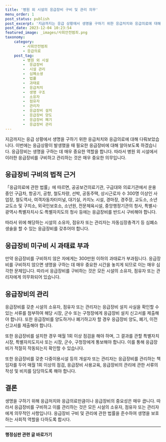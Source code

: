 ```yaml
---
title: '병원 외 시설의 응급장비 구비 및 관리 의무'
menu_order: 1
post_status: publish
post_excerpt: '지금까지는 응급 상황에서 생명을 구하기 위한 응급처치와 응급의료에 대해 다뤄보았습니다. 이번에는 응급상황이 발생했을 때 필요한 응급장비에 대해 알아보도록 하겠습니다. 응급장비는 생명을 구하는 데 매우 중요한 역할을 합니다. 따라서 병원 외 시설에서 이러한 응급장비를 구비하고 관리하는 것은 매우 중요한 의무입니다.'
post_date: 2023-12-04 10:23:54
featured_image: _images/사회안전범죄.png
taxonomy:
    category:
        - 사회안전범죄
        - 응급의료
    post_tag:
        - 병원 외 시설
        -  응급장비
        -  시설 관리
        -  심폐소생
        -  법률
        -  과태료
        -  응급처치
        -  생명 구조
        -  소유자
        -  점유자
        -  관리자
        -  응급장비 설치
        -  응급장비 양도
        -  응급장비 폐기
        -  응급장비 관리
---
```



지금까지는 응급 상황에서 생명을 구하기 위한 응급처치와 응급의료에 대해 다뤄보았습니다. 이번에는 응급상황이 발생했을 때 필요한 응급장비에 대해 알아보도록 하겠습니다. 응급장비는 생명을 구하는 데 매우 중요한 역할을 합니다. 따라서 병원 외 시설에서 이러한 응급장비를 구비하고 관리하는 것은 매우 중요한 의무입니다.

## 응급장비 구비의 법적 근거

「응급의료에 관한 법률」에 따르면, 공공보건의료기관, 구급대와 의료기관에서 운용 중인 구급차, 항공기, 공항, 철도차량, 선박, 공동주택, 상시근로자 수 300명 이상인 사업장, 철도역사, 여객자동차터미널, 대기실, 카지노 시설, 경마장, 경주장, 교도소, 소년교도소 및 구치소, 외국인보호소, 소년원, 전문체육시설, 중앙행정기관의 청사, 특별시·광역시·특별자치시·도·특별자치도의 청사 등에는 응급장비를 반드시 구비해야 합니다.

따라서 위에 해당하는 시설의 소유자, 점유자 또는 관리자는 자동심장충격기 등 심폐소생술을 할 수 있는 응급장비를 갖추어야 합니다.

## 응급장비 미구비 시 과태료 부과

만약 응급장비를 구비하지 않은 자에게는 300만원 이하의 과태료가 부과됩니다. 응급장비를 구비하지 않으면 생명을 구하는 데 매우 중요한 시간을 놓치게 되므로 이는 매우 심각한 문제입니다. 따라서 응급장비를 구비하는 것은 모든 시설의 소유자, 점유자 또는 관리자에게 의무화되어 있습니다.

## 응급장비의 관리

응급장비를 갖춘 시설의 소유자, 점유자 또는 관리자는 응급장비 설치 사실을 확인할 수 있는 서류를 첨부하여 해당 시장, 군수 또는 구청장에게 응급장비 설치 신고서를 제출해야 합니다. 또한 응급장비를 양도하거나 폐기하고자 할 경우 응급장비 양도, 폐기, 이전 신고서를 제출해야 합니다.

또한 응급장비를 설치한 경우 매월 1회 이상 점검을 해야 하며, 그 결과를 관할 특별자치시장, 특별자치도지사 또는 시장, 군수, 구청장에게 통보해야 합니다. 이를 통해 응급장비가 적절히 작동되는지 확인할 수 있습니다.

또한 응급장비를 갖춘 다중이용시설 등의 개설자 또는 관리자는 응급장비를 관리하는 책임자를 두어 매월 1회 이상의 점검, 응급장비 사용교육, 응급장비의 관리에 관한 서류의 작성 및 비치를 담당하도록 해야 합니다.

## 결론

생명을 구하기 위해 응급처치와 응급의료만큼이나 응급장비의 중요성은 매우 큽니다. 따라서 응급장비를 구비하고 이를 관리하는 것은 모든 시설의 소유자, 점유자 또는 관리자에게 의무적인 사항입니다. 응급장비 구비 및 관리에 관한 법률을 준수하여 생명을 보호하는 사회적 역할을 다하도록 합시다.
<!-- wp:separator -->
<hr class="wp-block-separator has-alpha-channel-opacity"/>
<!-- /wp:separator -->

<!-- wp:group {"backgroundColor":"base","layout":{"type":"constrained"}} -->
<div class="wp-block-group has-base-background-color has-background"><!-- wp:paragraph {"align":"center","fontSize":"medium"} -->
<p class="has-text-align-center has-large-font-size"><strong>행정심판 관련 글 바로가기</strong></p>
<!-- /wp:paragraph -->


<!-- wp:latest-posts
{"categories":[{"id":15531,"count":19,"description":"","link":"https://uknowlaw.com/category/%ed%96%89%ec%a0%95%ec%8b%ac%ed%8c%90/","name":"행정심판","slug":"행정심판","taxonomy":"category","parent":0,"meta":[],"_links":{"self":[{"href":"https://uknowlaw.com/wp-json/wp/v2/categories/15531"}],"collection":[{"href":"https://uknowlaw.com/wp-json/wp/v2/categories"}],"about":[{"href":"https://uknowlaw.com/wp-json/wp/v2/taxonomies/category"}],"wp:post_type":[{"href":"https://uknowlaw.com/wp-json/wp/v2/posts?categories=15531"}],"curies":[{"name":"wp","href":"https://api.w.org/{rel}","templated":true}]}}],"postsToShow":100,"excerptLength":28,"postLayout":"grid","columns":2,"featuredImageAlign":"left","featuredImageSizeSlug":"large","fontSize":"small"} /--></div>
<!-- /wp:group -->